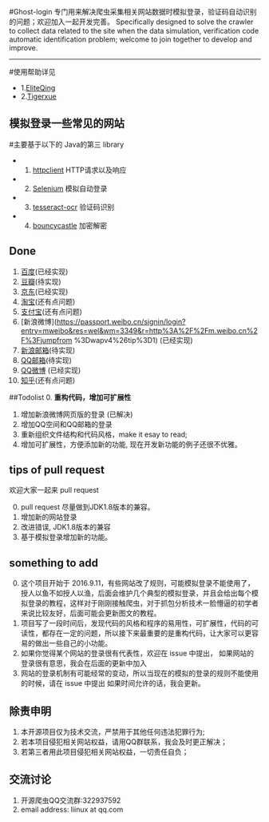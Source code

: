 #Ghost-login
专门用来解决爬虫采集相关网站数据时模拟登录，验证码自动识别的问题；欢迎加入一起开发完善。
Specifically designed to solve the crawler to collect data related to the site when the data simulation, verification code automatic identification problem; welcome to join together to develop and improve.
***
#使用帮助详见
* 1.[EliteQing](http://www.cnblogs.com/liinux)
* 2.[Tigerxue](https://github.com/tigerxue)
## 模拟登录一些常见的网站


#主要基于以下的 Java的第三 library 
* 1. [httpclient](http://hc.apache.org/downloads.cgi) HTTP请求以及响应
* 2. [Selenium](http://docs.seleniumhq.org/download/) 模拟自动登录
* 3. [tesseract-ocr](https://github.com/tesseract-ocr) 验证码识别
* 4. [bouncycastle](http://www.bouncycastle.org/) 加密解密

## Done
1. [百度](https://www.baidu.com)(已经实现)
2. [豆瓣](https://accounts.douban.com/login?redir=https://m.douban.com/)(待实现)
3. [京东](http://www.jd.com/)(已经实现)
4. [淘宝](https://www.taobao.com/)(还有点问题)
5. [支付宝](https://www.alipay.com/)(还有点问题)
6. [新浪微博](https://passport.weibo.cn/signin/login?entry=mweibo&res=wel&wm=3349&r=http%3A%2F%2Fm.weibo.cn%2F%3Fjumpfrom
%3Dwapv4%26tip%3D1) (已经实现)
5. [新浪邮箱](http://mail.sina.com.cn/)(待实现)
5. [QQ邮箱](https://mail.qq.com/cgi-bin/loginpage)(待实现)
7. [QQ微博](http://w.t.qq.com/touch) (已经实现)
8. [知乎](https://www.zhihu.com/#signin)(还有点问题)


##Todolist
0. **重构代码，增加可扩展性**
1. 增加新浪微博网页版的登录 (已解决)
2. 增加QQ空间和QQ邮箱的登录
3. 重新组织文件结构和代码风格，make it esay to read;
4. 增加可扩展性，方便添加新的功能, 现在开发新功能的例子还很不优雅。

## tips of pull request 

欢迎大家一起来 pull request 

0. pull request 尽量做到JDK1.8版本的兼容。
1. 增加新的网站登录
2. 改进错误, JDK1.8版本的兼容
3. 基于模拟登录增加新的功能。

## something to add

0. 这个项目开始于 2016.9.11，有些网站改了规则，可能模拟登录不能使用了，授人以鱼不如授人以渔，后面会维护几个典型的模拟登录，并且会给出每个模拟登录的教程，这样对于刚刚接触爬虫，对于抓包分析技术一脸懵逼的初学者来说比较友好，后面可能会更新图文的教程。
1. 项目写了一段时间后，发现代码的风格和程序的易用性，可扩展性，代码的可读性，都存在一定的问题，所以接下来最重要的是重构代码，让大家可以更容易的做出一些自己的小功能。
2. 如果你觉得某个网站的登录很有代表性，欢迎在 issue 中提出，
如果网站的登录很有意思，我会在后面的更新中加入
3. 网站的登录机制有可能经常的变动，所以当现在的模拟的登录的规则不能使用的时候，请在 issue 中提出
如果时间允许的话，我会更新。

## 除责申明

1. 本开源项目仅为技术交流，严禁用于其他任何违法犯罪行为;
2. 若本项目侵犯相关网站权益，请用QQ群联系，我会及时更正解决；
3. 若第三者用此项目侵犯相关网站权益，一切责任自负；

## 交流讨论

1. 开源爬虫QQ交流群:322937592
2. email address: liinux at qq.com
